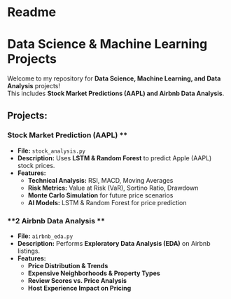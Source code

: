 # Readme
# Data Science & Machine Learning Projects 

Welcome to my repository for **Data Science, Machine Learning, and Data Analysis** projects!  
This includes **Stock Market Predictions (AAPL) and Airbnb Data Analysis**.

##  Projects:
### Stock Market Prediction (AAPL) **
- **File:** `stock_analysis.py`
- **Description:** Uses **LSTM & Random Forest** to predict Apple (AAPL) stock prices.
- **Features:**
  -  **Technical Analysis:** RSI, MACD, Moving Averages
  -  **Risk Metrics:** Value at Risk (VaR), Sortino Ratio, Drawdown
  -  **Monte Carlo Simulation** for future price scenarios
  -  **AI Models:** LSTM & Random Forest for price prediction

### **2️ Airbnb Data Analysis **
- **File:** `airbnb_eda.py`
- **Description:** Performs **Exploratory Data Analysis (EDA)** on Airbnb listings.
- **Features:**
  -  **Price Distribution & Trends**
  -  **Expensive Neighborhoods & Property Types**
  -  **Review Scores vs. Price Analysis**
  -  **Host Experience Impact on Pricing**




